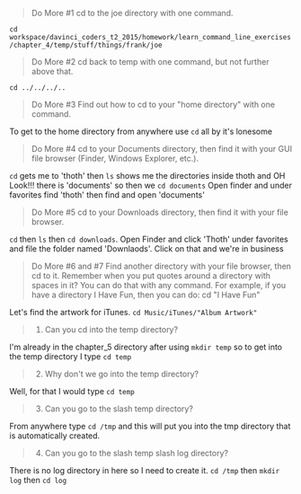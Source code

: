 > Do More #1 cd to the joe directory with one command.

`cd workspace/davinci_coders_t2_2015/homework/learn_command_line_exercises/chapter_4/temp/stuff/things/frank/joe`


> Do More #2 cd back to temp with one command, but not further above that.

`cd ../../../..`

> Do More #3 Find out how to cd to your "home directory" with one command.

To get to the home directory from anywhere use `cd` all by it's lonesome

> Do More #4 cd to your Documents directory, then find it with your GUI file browser (Finder, Windows Explorer, etc.).

`cd` gets me to 'thoth' then `ls` shows me the directories inside thoth and OH Look!!! there is 'documents' so then we `cd documents`
Open finder and under favorites find 'thoth' then find and open 'documents'

> Do More #5 cd to your Downloads directory, then find it with your file browser.

`cd` then `ls` then `cd downloads`.  Open Finder and click 'Thoth' under favorites and file the folder named 'Downlaods'.  Click on that and we're in business

> Do More #6 and #7 Find another directory with your file browser, then cd to it.
                    Remember when you put quotes around a directory with spaces in it? You can do that with any command. For example, if you have a directory I Have Fun, then you can do: cd "I Have Fun"

Let's find the artwork for iTunes.  `cd Music/iTunes/"Album Artwork"`


> 1. Can you cd into the temp directory?

I'm already in the chapter_5 directory after using `mkdir temp` so to get into the temp directory I type `cd temp`

> 2. Why don't we go into the temp directory?

Well, for that I would type `cd temp`

> 3. Can you go to the slash temp directory?

From anywhere type `cd /tmp` and this will put you into the tmp directory that is automatically created.  


> 4. Can you go to the slash temp slash log directory?

There is no log directory in here so I need to create it.  `cd /tmp` then `mkdir log` then `cd log`

